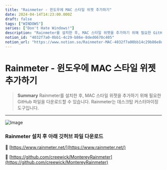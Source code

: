 ```yaml
---
title: "Rainmeter - 윈도우에 MAC 스타일 위젯 추가하기"
date: 2024-04-14T14:23:00.000Z
draft: false
tags: ["WINDOWS"]
series: ["Don't Hate Windows!"]
description: "Rainmeter를 설치한 후, MAC 스타일 위젯을 추가하기 위해 필요한 GitHub 파일을 다운로드할 수 있습니다. Rainmeter는 데스크탑 커스터마이징 도구입니다."
notion_id: "4032f7a0-0bb1-4c29-b86e-8ded6670c405"
notion_url: "https://www.notion.so/Rainmeter-MAC-4032f7a00bb14c29b86e8ded6670c405"
---
```


# Rainmeter - 윈도우에 MAC 스타일 위젯 추가하기

> **Summary**
> Rainmeter를 설치한 후, MAC 스타일 위젯을 추가하기 위해 필요한 GitHub 파일을 다운로드할 수 있습니다. Rainmeter는 데스크탑 커스터마이징 도구입니다.

---

![Image](https://prod-files-secure.s3.us-west-2.amazonaws.com/09ccd4d5-876c-4bba-bbdf-cc77a0a11257/8e960eea-0521-4336-a265-165bb95c7b54/Untitled.png?X-Amz-Algorithm=AWS4-HMAC-SHA256&X-Amz-Content-Sha256=UNSIGNED-PAYLOAD&X-Amz-Credential=ASIAZI2LB46634BYP3NY%2F20250724%2Fus-west-2%2Fs3%2Faws4_request&X-Amz-Date=20250724T115743Z&X-Amz-Expires=3600&X-Amz-Security-Token=IQoJb3JpZ2luX2VjEAMaCXVzLXdlc3QtMiJGMEQCIAYp7WifRWaYnX1%2BBAr%2BZ5dXmqEDsJO0KJ%2BJEB95FQoXAiALM87i6Y2OdO9oy9FRZIpxvsSkIHmkeiXQVZ9Km%2Bvhyyr%2FAwgsEAAaDDYzNzQyMzE4MzgwNSIMwqZzJKPUni%2BayEZYKtwDfOfUvpo8Y24tgGSt6e9VZBS5MG%2BOgvq%2B2jEJUe%2B9yC55Bamwx5A57PqYGiJ5YVNiE18eS539qpmntVrfM7%2FbOs5gNEU72O%2BfOBKRQd3wqevBRjp%2BuRla5oeYoWhJMOuvD0A1s4MvYHzw84rvX1dZJBZWTTv3QRqUrSSqSOkGmlFaqsFNy0kKPIpAnYQWwL1gIiHzmodWD6%2F1DR78HrI1r0DbDrnop29R%2FlkpUMQhWPd1KKxYmowDweTqQKAZcBkUCxXMlqVgrMlj4sUgrposAV9YycUATpire%2FkmDGImNu3paAk4SkFQjG9WkTlJN2f1niT422%2FyKvAW%2F9SwxqKSoyxwdgGcNU3Z7jbckPUmEkDBZNg1tuomBLMi4bfQxMJcro9kiT%2FNyqyCGL3VRextXS2B6xL2aBxL%2BJ%2BtJCfyImlYeJFfk5ypl0ZM8j%2Fvt93SkSw9fA0JT8hbYRNeBU8O%2B5RrinAlv5HxJLeII7MLlmijWxEc%2BX4OrY8%2FZeeNjxd3%2BYd%2BmR7LgAm1verZ%2FsJ0%2FTPWQefxrMGgn3XlH%2F%2FFHvFCxKX%2Bevr%2B6o93ZK29RkrQKqM7uG2zDGSxxHHO8mEsR3LNOoYhQExdCxdM6DKqUW7lSuZiKtgjv2xFbkcwzpuIxAY6pgF0w%2BaurxTTHhgI6z85Bo85r1SRW3TZQ9TTVg9GWZZvsSF7A%2Barl5eWaRcVB3NHmsvKDZnBvaVrywJErrAFoyrSKMmHjzsXAdQVGUc8tTBXd9sRDcY0%2BlnQKTQjfBnwvd0%2Fc0g%2BbZG6wzm8ULbB74GpWC0SXOJ8%2FmEcbNvFPj6pLFqi3%2FcrsXHLwOnosTidbKWK4YI3OlArKpOp%2BEsyfOHAk2KEagHx&X-Amz-Signature=2cffe6a9906b1588c4697989dd6e1745ce9e81903c320c5c8643e5feb0f833df&X-Amz-SignedHeaders=host&x-amz-checksum-mode=ENABLED&x-id=GetObject)

### Rainmeter 설치 후 아래 깃허브 파일 다운로드 

🔗 [https://www.rainmeter.net/](https://www.rainmeter.net/)

🔗 [https://github.com/creewick/MontereyRainmeter](https://github.com/creewick/MontereyRainmeter)



